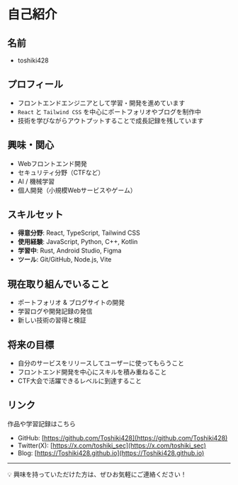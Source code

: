 # 自己紹介

## 名前
- toshiki428

## プロフィール
- フロントエンドエンジニアとして学習・開発を進めています
- `React` と `Tailwind CSS` を中心にポートフォリオやブログを制作中
- 技術を学びながらアウトプットすることで成長記録を残しています

## 興味・関心
- Webフロントエンド開発
- セキュリティ分野（CTFなど）
- AI / 機械学習
- 個人開発（小規模Webサービスやゲーム）

## スキルセット
- **得意分野**: React, TypeScript, Tailwind CSS  
- **使用経験**: JavaScript, Python, C++, Kotlin  
- **学習中**: Rust, Android Studio, Figma  
- **ツール**: Git/GitHub, Node.js, Vite

## 現在取り組んでいること
- ポートフォリオ & ブログサイトの開発
- 学習ログや開発記録の発信
- 新しい技術の習得と検証

## 将来の目標
- 自分のサービスをリリースしてユーザーに使ってもらうこと
- フロントエンド開発を中心にスキルを積み重ねること
- CTF大会で活躍できるレベルに到達すること

## リンク
作品や学習記録はこちら

- GitHub: [https://github.com/Toshiki428](https://github.com/Toshiki428)  
- Twitter(X): [https://x.com/toshiki_sec](https://x.com/toshiki_sec)  
- Blog: [https://Toshiki428.github.io](https://Toshiki428.github.io)

---

💡 興味を持っていただけた方は、ぜひお気軽にご連絡ください！
